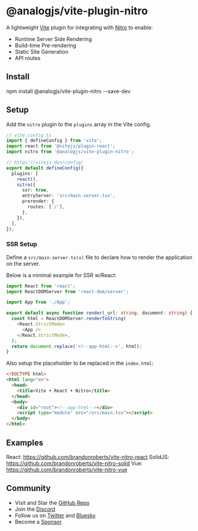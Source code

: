 # @analogjs/vite-plugin-nitro

A lightweight [Vite](https://vite.dev) plugin for integrating with [Nitro](https://nitro.unjs.io) to enable:

- Runtime Server Side Rendering
- Build-time Pre-rendering
- Static Site Generation
- API routes

## Install

npm install @analogjs/vite-plugin-nitro --save-dev

## Setup

Add the `nitro` plugin to the `plugins` array in the Vite config.

```ts
// vite.config.ts
import { defineConfig } from 'vite';
import react from '@vitejs/plugin-react';
import nitro from '@analogjs/vite-plugin-nitro';

// https://vitejs.dev/config/
export default defineConfig({
  plugins: [
    react(),
    nitro({
      ssr: true,
      entryServer: 'src/main.server.tsx',
      prerender: {
        routes: ['/'],
      },
    }),
  ],
});
```

### SSR Setup

Define a `src/main.server.ts(x)` file to declare how to render the application on the server.

Below is a minimal example for SSR w/React:

```ts
import React from 'react';
import ReactDOMServer from 'react-dom/server';

import App from './App';

export default async function render(_url: string, document: string) {
  const html = ReactDOMServer.renderToString(
    <React.StrictMode>
      <App />
    </React.StrictMode>,
  );
  return document.replace('<!--app-html-->', html);
}
```

Also setup the placeholder to be replaced in the `index.html`:

```html
<!DOCTYPE html>
<html lang="en">
  <head>
    <title>Vite + React + Nitro</title>
  </head>
  <body>
    <div id="root"><!--app-html--></div>
    <script type="module" src="/src/main.tsx"></script>
  </body>
</html>
```

## Examples

React: https://github.com/brandonroberts/vite-nitro-react
SolidJS: https://github.com/brandonroberts/vite-nitro-solid
Vue: https://github.com/brandonroberts/vite-nitro-vue

## Community

- Visit and Star the [GitHub Repo](https://github.com/analogjs/analog)
- Join the [Discord](https://chat.analogjs.org)
- Follow us on [Twitter](https://twitter.com/analogjs) and [Bluesky](https://bsky.app/profile/analogjs.org)
- Become a [Sponsor](https://github.com/sponsors/brandonroberts)
